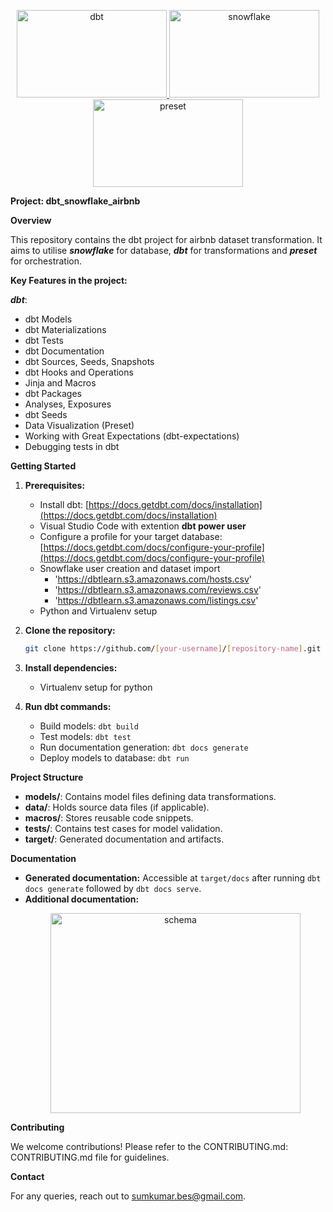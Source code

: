 <p align="center">
<a href="https://www.getdbt.com/" target="_blank"> <img src="https://www.getdbt.com/ui/img/social/facebook.png" alt="dbt" width="240" height="140"/> </a> 
<a href="https://www.snowflake.com/en/" target="_blank"> <img src="https://download.logo.wine/logo/Snowflake_Inc./Snowflake_Inc.-Logo.wine.png" alt="snowflake" width="240" height="140"/> </a> 
<a href="https://preset.io/" target="_blank"> <img src="https://mma.prnewswire.com/media/1596309/Preset_Logo.jpg?p=facebook" alt="preset" width="240" height="140"/> </a> 
<p>

**Project: dbt_snowflake_airbnb**

**Overview**

This repository contains the dbt project for airbnb dataset transformation. It aims to utilise ***snowflake*** for database, ***dbt*** for transformations and ***preset*** for orchestration.

**Key Features in the project:**

***dbt***:
- dbt Models
- dbt Materializations
- dbt Tests
- dbt Documentation
- dbt Sources, Seeds, Snapshots
- dbt Hooks and Operations
- Jinja and Macros
- dbt Packages
- Analyses, Exposures
- dbt Seeds
- Data Visualization (Preset)
- Working with Great Expectations (dbt-expectations)
- Debugging tests in dbt

**Getting Started**

1. **Prerequisites:**
   - Install dbt: [https://docs.getdbt.com/docs/installation](https://docs.getdbt.com/docs/installation)
   - Visual Studio Code with extention **dbt power user**
   - Configure a profile for your target database: [https://docs.getdbt.com/docs/configure-your-profile](https://docs.getdbt.com/docs/configure-your-profile)
   - Snowflake user creation and dataset import
     - 'https://dbtlearn.s3.amazonaws.com/hosts.csv'
     - 'https://dbtlearn.s3.amazonaws.com/reviews.csv'
     - 'https://dbtlearn.s3.amazonaws.com/listings.csv'
   - Python and Virtualenv setup

2. **Clone the repository:**
   ```bash
   git clone https://github.com/[your-username]/[repository-name].git
   ```

3. **Install dependencies:**
   - Virtualenv setup for python

4. **Run dbt commands:**
   - Build models: `dbt build`
   - Test models: `dbt test`
   - Run documentation generation: `dbt docs generate`
   - Deploy models to database: `dbt run`

**Project Structure**

- **models/**: Contains model files defining data transformations.
- **data/**: Holds source data files (if applicable).
- **macros/**: Stores reusable code snippets.
- **tests/**: Contains test cases for model validation.
- **target/**: Generated documentation and artifacts.

**Documentation**

- **Generated documentation:** Accessible at `target/docs` after running `dbt docs generate` followed by `dbt docs serve`.
- **Additional documentation:**
  <p align="center">
   <a> <img src="https://dbtlearn.s3.us-east-2.amazonaws.com/input_schema.png" alt="schema" width="400" height="320"/> </a> 
  </p>

**Contributing**

We welcome contributions! Please refer to the CONTRIBUTING.md: CONTRIBUTING.md file for guidelines.

**Contact**

For any queries, reach out to sumkumar.bes@gmail.com.
